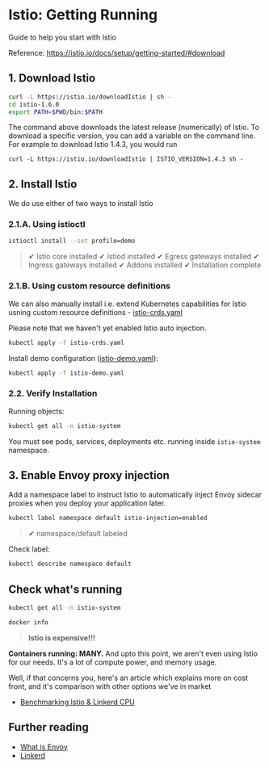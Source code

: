 # Istio: Getting Running

Guide to help you start with Istio

Reference: <https://istio.io/docs/setup/getting-started/#download>

## 1. Download Istio

```bash
curl -L https://istio.io/downloadIstio | sh -
cd istio-1.6.0
export PATH=$PWD/bin:$PATH
```

The command above downloads the latest release (numerically) of Istio. To download a specific version, you can add a variable on the command line. For example to download Istio 1.4.3, you would run

`curl -L https://istio.io/downloadIstio | ISTIO_VERSION=1.4.3 sh -`

## 2. Install Istio

We do use either of two ways to install Istio

### 2.1.A. Using istioctl

```bash
istioctl install --set profile=demo
```

> ✔ Istio core installed
> ✔ Istiod installed
> ✔ Egress gateways installed
> ✔ Ingress gateways installed
> ✔ Addons installed
> ✔ Installation complete

### 2.1.B. Using custom resource definitions

We can also manually install i.e. extend Kubernetes capabilities for Istio usning custom resource definitions - [istio-crds.yaml](./istio-crds.yaml)

Please note that we haven't yet enabled Istio auto injection.

```bash
kubectl apply -f istio-crds.yaml
```

Install demo configuration ([istio-demo.yaml](./istio-demo.yaml)):

```bash
kubectl apply -f istio-demo.yaml
```

### 2.2. Verify Installation

Running objects:

```bash
kubectl get all -n istio-system
```

You must see pods, services, deployments etc. running inside `istio-system` namespace.

## 3. Enable Envoy proxy injection

Add a namespace label to instruct Istio to automatically inject Envoy sidecar proxies when you deploy your application later.

```bash
kubectl label namespace default istio-injection=enabled
```

> ✔ namespace/default labeled

Check label:

```bash
kubectl describe namespace default
```

## Check what's running

```bash
kubectl get all -n istio-system

docker info
```

> **Istio is expensive!!!**

**Containers running: MANY.** And upto this point, we aren't even using Istio for our needs. It's a lot of compute power, and memory usage.

Well, if that concerns you, here's an article which explains more on cost front, and it's comparison with other options we've in market

- [Benchmarking Istio & Linkerd CPU](https://medium.com/@michael_87395/benchmarking-istio-linkerd-cpu-c36287e32781#65ad)

## Further reading

- [What is Envoy](https://www.envoyproxy.io/docs/envoy/latest/intro/what_is_envoy)
- [Linkerd](https://linkerd.io/2/getting-started/)
